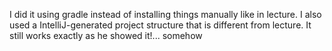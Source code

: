 I did it using gradle instead of installing things manually like in lecture. I also used a IntelliJ-generated project structure that is different from lecture. It still works exactly as he showed it!... somehow
